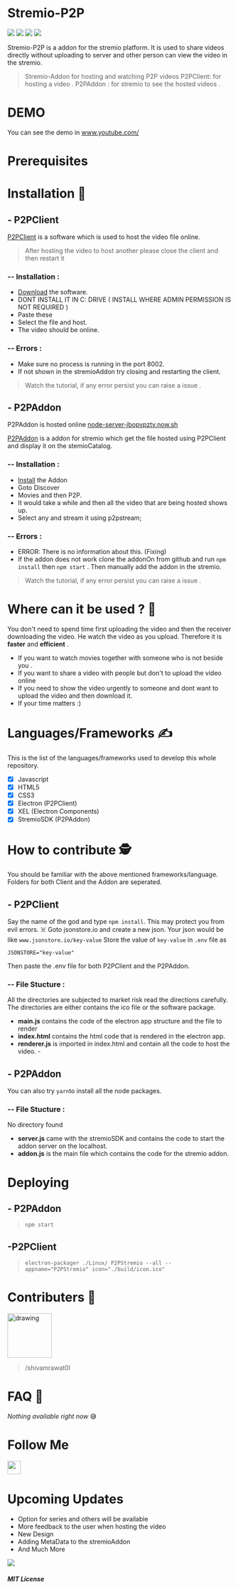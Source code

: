 
# Stremio-P2P
![](https://img.shields.io/badge/Status-Under%20Dev-informational.svg) ![](https://img.shields.io/badge/Type-Addon-%238B36DA.svg) ![](https://img.shields.io/badge/Build-Available-green.svg)  ![](https://img.shields.io/badge/Platform-linux%20%7C%20windwos%20%7C%20osx-inactive.svg)

Stremio-P2P is a addon for the stremio platform. It is used to share videos directly without uploading to server and other person can view the video in the stremio. 

> Stremio-Addon for hosting and watching P2P videos
> P2PClient: for hosting a video .
> P2PAddon : for stremio to see the hosted videos .

# DEMO
You can see the demo in www.youtube.com/
# Prerequisites

# Installation 🤖

## - P2PClient

[P2PClient](https://github.com/ShivamRawat0l/StremioP2P/releases/tag/1.0.0) is a software which is used to host the video file online. 

> After hosting the video to host another please close the client and then restart it 

### -- Installation : 

 - [Download](https://github.com/ShivamRawat0l/StremioP2P/releases/tag/1.0.0) the software.
 - DONT INSTALL IT IN C: DRIVE ( INSTALL WHERE ADMIN PERMISSION IS NOT REQUIRED )
 - Paste these 
 - Select the file and host.
 - The video should be online.
 ### -- Errors : 
 
 - Make sure no process is running in the port 8002.
 - If not shown in the stremioAddon try closing and restarting the client.

> Watch the tutorial, if any error persist  you can raise a issue .

## - P2PAddon
P2PAddon is hosted online [node-server-jbopvpztv.now.sh](node-server-jbopvpztv.now.sh)

[P2PAddon](node-server-jbopvpztv.now.sh) is a addon for stremio which get the file hosted using P2PClient and display it on the stemioCatalog. 

### -- Installation : 

 - [Install](node-server-jbopvpztv.now.sh) the Addon 
 - Goto Discover
 - Movies and then P2P.
 - It would take a while and then all the video that are being hosted shows up.
 - Select any and stream it using p2pstream;
 ### -- Errors : 
 
 - ERROR:  There is no information about this.  (Fixing)
 - If the addon does not work clone the addonOn from github and run `npm install` then  `npm start` .  Then manually add the addon in the stremio.  


> Watch the tutorial, if any error persist  you can raise a issue .
# Where can it be used ?  👏
You don't need to spend time first uploading the video and then the receiver downloading the video. He watch the video as you upload. Therefore it is **faster** and **efficient** .
 - If you want to watch movies together with someone who is not beside you .
 - If you want to share a video with people but don't to upload the video online
 - If you need to show the video urgently to someone and dont want to upload the video and then download it. 
 - If your time matters :)

# Languages/Frameworks ✍️
This is the list of the languages/frameworks used to develop this whole repository. 
 - [x] Javascript
 - [x] HTML5
 - [x] CSS3
 - [x] Electron (P2PClient)
 - [x] XEL (Electron Components)
 - [x] StremioSDK (P2PAddon)

# How to contribute 🕵️

You should be familiar with the above mentioned  frameworks/language. Folders for both Client and the Addon    are seperated. 

## - P2PClient

Say the name of the god and type `npm install`. This may protect you from evil errors. ☠️
Goto jsonstore.io and create a new json. 
Your json would be like `www.jsonstore.io/key-value`
Store the value of `key-value` in `.env` file as 

    

    JSONSTORE="key-value"
   
Then paste the .env file for both P2PClient and the P2PAddon.

### -- File Stucture :
All the directories are subjected to market risk read the directions carefully.
The directories are either contains the ico file or the software package.
 - **main.js** contains the code of the electron app structure and the file to render 
 - **index.html** contains the html code that is rendered in the electron app. 
 - **renderer.js** is imported in index.html and contain all the code to host the video. -  




## - P2PAddon
You can also try `yarn`to install all the node packages.
### -- File Stucture :
No directory found
 - **server.js** came with the stremioSDK and contains the code to start the addon server on the localhost. 
 - **addon.js** is the main file which contains the code for the stremio addon. 


# Deploying 

## - P2PAddon

> `npm start    `

## -P2PClient
> `electron-packager ./Linux/ P2PStremio --all --appname="P2PStremio" icon="./build/icon.ico"`



# Contributers 🧤

<img src="https://avatars0.githubusercontent.com/u/27425384?s=400&u=d83889b1e4e0b27672227091b26589393333e5bc&v=4" alt="drawing" style="width:100px;"/>


> /shivamrawat0l 


# FAQ 💼

*Nothing available right now*  😅

# Follow Me
<a href="http://www.github.com/ShivamRawat0l">
<img src="https://github.githubassets.com/images/modules/logos_page/GitHub-Mark.png" width="30px">
</a>  

# Upcoming Updates

 - Option for series and others will be available
 - More feedback to the user when hosting the video
 - New Design
 - Adding MetaData to the stremioAddon
 - And Much More

![](https://img.shields.io/badge/license-MIT-green.svg)
#####  MIT License

